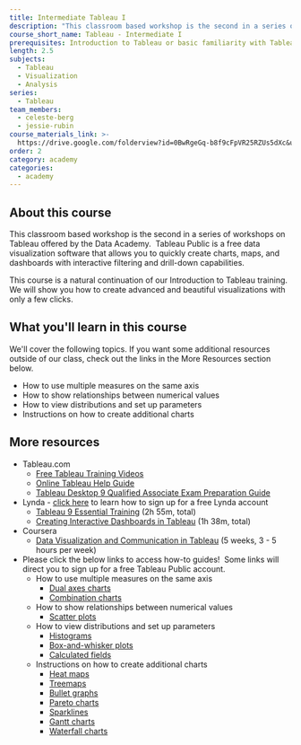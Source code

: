 ```yaml
---
title: Intermediate Tableau I
description: "This classroom based workshop is the second in a series of workshops on Tableau offered by the Data Academy. \_Tableau Public is a free data visualization software that allows you to quickly create charts, maps, and dashboards with interactive filtering and drill-down capabilities."
course_short_name: Tableau - Intermediate I
prerequisites: Introduction to Tableau or basic familiarity with Tableau
length: 2.5
subjects:
  - Tableau
  - Visualization
  - Analysis
series:
  - Tableau
team_members:
  - celeste-berg
  - jessie-rubin
course_materials_link: >-
  https://drive.google.com/folderview?id=0BwRgeGq-b8f9cFpVR25RZUs5dXc&usp=sharing
order: 2
category: academy
categories:
  - academy
---
```



## About this course

This classroom based workshop is the second in a series of workshops on Tableau offered by the Data Academy. &nbsp;Tableau Public is a free data visualization software that allows you to quickly create charts, maps, and dashboards with interactive filtering and drill-down capabilities.

This course is a natural continuation of our Introduction to Tableau training. We will show you how to create advanced and beautiful visualizations with only a few clicks.

## What you'll learn in this course

We'll cover the following topics. If you want some additional resources outside of our class, check out the links in the More Resources section below.

* How to use multiple measures on the same axis
* How to show relationships between numerical values
* How to view distributions and set up parameters
* Instructions on how to create additional charts

## More resources

* Tableau.com
  * [Free Tableau Training Videos](http://www.tableau.com/learn/training)
  * [Online Tableau Help Guide](http://onlinehelp.tableau.com/current/pro/online/windows/en-us/help.html)
  * [Tableau Desktop 9 Qualified Associate Exam Preparation Guide](http://mkt.tableau.com/files/Desktop-9-QA-Prep-Guide.pdf)
* Lynda - [click here](https://drive.google.com/file/d/0BwRgeGq-b8f9eVNXQU9BNEJJVHc/view?usp=sharing) to learn how to sign up for a free Lynda account
  * [Tableau 9 Essential Training](https://www.lynda.com/Tableau-tutorials/Tableau-9-Essential-Training/386886-2.html) (2h 55m, total)
  * [Creating Interactive Dashboards in Tableau](https://www.lynda.com/Tableau-tutorials/Creating-Interactive-Dashboards-Tableau/417094-2.html) (1h 38m, total)
* Coursera
  * [Data Visualization and Communication in Tableau](https://www.coursera.org/learn/analytics-tableau/) (5 weeks, 3 - 5 hours per week)
* Please click the below links to access how-to guides!&nbsp; Some links will direct you to sign up for a free Tableau Public account.
  * How to use multiple measures on the same axis
    * [Dual axes charts](http://onlinehelp.tableau.com/current/pro/online/windows/en-us/help.htm#multiplemeasures_dualaxes.html?)
    * [Combination charts](http://onlinehelp.tableau.com/current/pro/online/en-us/help.htm#multiplemeasures_combocharts.html)
  * How to show relationships between numerical values
    * [Scatter plots](http://onlinehelp.tableau.com/current/pro/online/windows/en-us/help.htm#buildexamples_scatter.html?)
  * How to view distributions and set up parameters
    * [Histograms](http://onlinehelp.tableau.com/current/pro/online/windows/en-us/help.htm#buildexamples_histogram.html?Highlight=histograms)
    * [Box-and-whisker plots](http://onlinehelp.tableau.com/current/pro/online/windows/en-us/help.htm#buildexamples_boxplot.html?)
    * [Calculated fields](http://onlinehelp.tableau.com/current/pro/online/en-us/help.htm#calculations_calculatedfields.html)
  * Instructions on how to create additional charts
    * [Heat maps](http://onlinehelp.tableau.com/current/pro/online/windows/en-us/help.htm#buildexamples_heatmap.html?)
    * [Treemaps](http://onlinehelp.tableau.com/current/pro/online/windows/en-us/help.htm#buildexamples_treemap.html%3FTocPath%3DBuilding%2520Data%2520Views%7CBuild-It-Yourself%2520Exercises%7C_____9)
    * [Bullet graphs](http://onlinehelp.tableau.com/current/pro/online/windows/en-us/help.htm#reflines_adddistributions_bullet.html)
    * [Pareto charts](http://www.tableau.com/learn/tutorials/on-demand/pareto-charts)
    * [Sparklines](http://kb.tableau.com/articles/knowledgebase/sparklines-bullets)
    * [Gantt charts](http://onlinehelp.tableau.com/current/pro/online/windows/en-us/help.htm#buildexamples_gantt.html%3FTocPath%3DBuilding%2520Data%2520Views%7CBuild-It-Yourself%2520Exercises%7C_____7)
    * [Waterfall charts](http://www.tableau.com/learn/tutorials/on-demand/waterfall-charts-chart-type)
